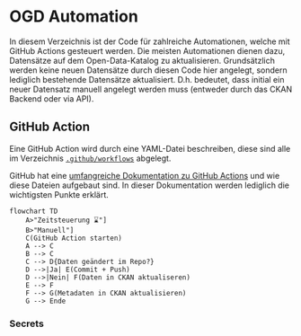 OGD Automation
==============

In diesem Verzeichnis ist der Code für zahlreiche Automationen, welche mit GitHub Actions gesteuert werden.
Die meisten Automationen dienen dazu, Datensätze auf dem Open-Data-Katalog zu aktualisieren.
Grundsätzlich werden keine neuen Datensätze durch diesen Code hier angelegt, sondern lediglich bestehende Datensätze aktualisiert.
D.h. bedeutet, dass initial ein neuer Datensatz manuell angelegt werden muss (entweder durch das CKAN Backend oder via API).


## GitHub Action

Eine GitHub Action wird durch eine YAML-Datei beschreiben, diese sind alle im Verzeichnis [`.github/workflows`](https://github.com/opendatazurich/opendatazurich.github.io/tree/master/.github/workflows) abgelegt.

GitHub hat eine [umfangreiche Dokumentation zu GitHub Actions](https://docs.github.com/de/actions) und wie diese Dateien aufgebaut sind.
In dieser Dokumentation werden lediglich die wichtigsten Punkte erklärt.

```mermaid
flowchart TD
    A>"Zeitsteuerung ⌛️"]
    B>"Manuell"]
    C(GitHub Action starten)
    A --> C
    B --> C
    C --> D{Daten geändert im Repo?}
    D -->|Ja| E(Commit + Push)
    D -->|Nein| F(Daten in CKAN aktualiseren)
    E --> F
    F --> G(Metadaten in CKAN aktualisieren)
    G --> Ende
```

### Secrets
### 
